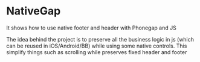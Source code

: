 NativeGap
=========

It shows how to use native footer and header with Phonegap and JS


The idea behind the project is to preserve all the business logic in js (which can be reused in iOS/Android/BB)
while using some native controls. This simplify things such as scrolling while preserves fixed header and footer
